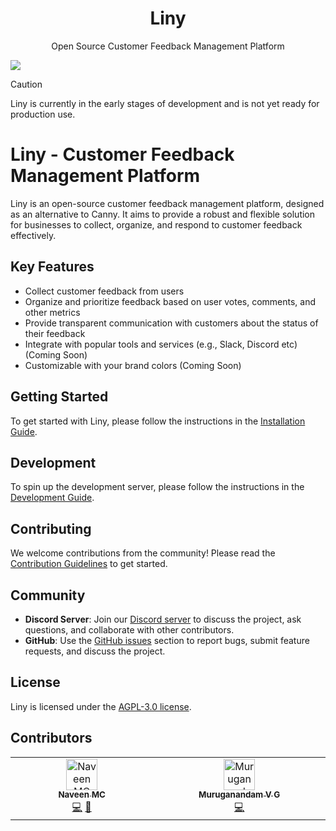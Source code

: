 <h1 align="center">Liny</h1>

<p align="center">Open Source Customer Feedback Management Platform</p>

![](https://github.com/user-attachments/assets/17f98cf3-d4d6-404b-801f-43a44ba830ca)

> [!CAUTION]
> Liny is currently in the early stages of development and is not yet ready for production use.

# Liny - Customer Feedback Management Platform

Liny is an open-source customer feedback management platform, designed as an alternative to Canny. It aims to provide a robust and flexible solution for businesses to collect, organize, and respond to customer feedback effectively.

## Key Features

- Collect customer feedback from users
- Organize and prioritize feedback based on user votes, comments, and other metrics
- Provide transparent communication with customers about the status of their feedback
- Integrate with popular tools and services (e.g., Slack, Discord etc) (Coming Soon)
- Customizable with your brand colors (Coming Soon)

## Getting Started

To get started with Liny, please follow the instructions in the [Installation Guide](https://github.com/mcnaveen/liny/blob/dev/docs/installation.md).

## Development

To spin up the development server, please follow the instructions in the [Development Guide](https://github.com/mcnaveen/liny/blob/dev/docs/development.md).

## Contributing

We welcome contributions from the community! Please read the [Contribution Guidelines](https://github.com/mcnaveen/liny/blob/dev/CONTRIBUTION.md) to get started.

## Community

- **Discord Server**: Join our [Discord server](https://discord.gg/Wz2B3wQZCZ) to discuss the project, ask questions, and collaborate with other contributors.
- **GitHub**: Use the [GitHub issues](https://github.com/mcnaveen/liny/issues) section to report bugs, submit feature requests, and discuss the project.

## License

Liny is licensed under the [AGPL-3.0 license](https://github.com/mcnaveen/liny/blob/main/LICENSE).

## Contributors

<!-- ALL-CONTRIBUTORS-LIST:START - Do not remove or modify this section -->
<!-- prettier-ignore-start -->
<!-- markdownlint-disable -->
<table>
  <tbody>
    <tr>
      <td align="center" valign="top" width="14.28%"><a href="https://github.com/mcnaveen"><img src="https://avatars.githubusercontent.com/u/8493007?v=4?s=50" width="50px;" alt="Naveen MC"/><br /><sub><b>Naveen MC</b></sub></a><br /><a href="https://github.com/mcnaveen/liny/commits?author=mcnaveen" title="Code">💻</a> <a href="#ideas-mcnaveen" title="Ideas, Planning, & Feedback">🤔</a></td>
      <td align="center" valign="top" width="14.28%"><a href="https://github.com/MuruganandamVG"><img src="https://avatars.githubusercontent.com/u/109790116?v=4?s=50" width="50px;" alt="Muruganandam V G"/><br /><sub><b>Muruganandam V G</b></sub></a><br /><a href="https://github.com/mcnaveen/liny/commits?author=MuruganandamVG" title="Code">💻</a></td>
    </tr>
  </tbody>
</table>

<!-- markdownlint-restore -->
<!-- prettier-ignore-end -->

<!-- ALL-CONTRIBUTORS-LIST:END -->
